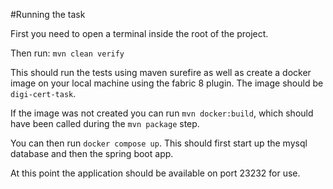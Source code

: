 #Running the task

First you need to open a terminal inside the root of the project.

Then run: ```mvn clean verify```

This should run the tests using maven surefire as well
as create a docker image on your local machine using the fabric 8 plugin. 
The image should be ```digi-cert-task```.

If the image was not created you can run ```mvn docker:build```, which should have been called during the ```mvn package``` step.

You can then run ```docker compose up```. This should first start up the mysql database and then the spring boot app.

At this point the application should be available on port 23232 for use.